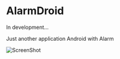 # AlarmDroid

In development...

Just another application Android with Alarm

![ScreenShot](http://www.apknow.com/wp-content/uploads/2015/01/AlarmDroid--alarm-clock-.png)
